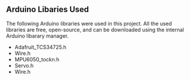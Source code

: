 ## Arduino Libaries Used

The following Arduino libraries were used in this project. All the used libraries are free, open-source, and can be downloaded using the internal
Arduino libarary manager.


* Adafruit_TCS34725.h
* Wire.h
* MPU6050_tockn.h
* Servo.h
* Wire.h
